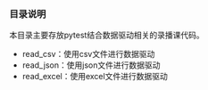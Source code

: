 ### 目录说明

本目录主要存放pytest结合数据驱动相关的录播课代码。

- read_csv：使用csv文件进行数据驱动
- read_json：使用json文件进行数据驱动
- read_excel：使用excel文件进行数据驱动